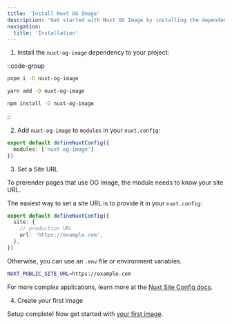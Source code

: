 ```yaml
---
title: 'Install Nuxt OG Image'
description: 'Get started with Nuxt OG Image by installing the dependency to your project.'
navigation:
  title: 'Installation'
---
```


1. Install the `nuxt-og-image` dependency to your project:

::code-group

```sh [pnpm]
pnpm i -D nuxt-og-image
```

```bash [yarn]
yarn add -D nuxt-og-image
```

```bash [npm]
npm install -D nuxt-og-image
```

::

2. Add `nuxt-og-image` to `modules` in your `nuxt.config`:

```ts [nuxt.config]
export default defineNuxtConfig({
  modules: ['nuxt-og-image']
})
```

3. Set a Site URL

To prerender pages that use OG Image, the module needs to know your site URL.

The easiest way to set a site URL is to provide it in your `nuxt.config`:

```ts [nuxt.config.ts]
export default defineNuxtConfig({
  site: {
    // production URL
    url: 'https://example.com',
  },
})
```

Otherwise, you can use an `.env` file or environment variables.

```bash [.env]
NUXT_PUBLIC_SITE_URL=https://example.com
```

For more complex applications, learn more at the [Nuxt Site Config docs](/site-config/getting-started/how-it-works).

4. Create your first image

Setup complete! Now get started with [your first image](/og-image/guides/your-first-image).

